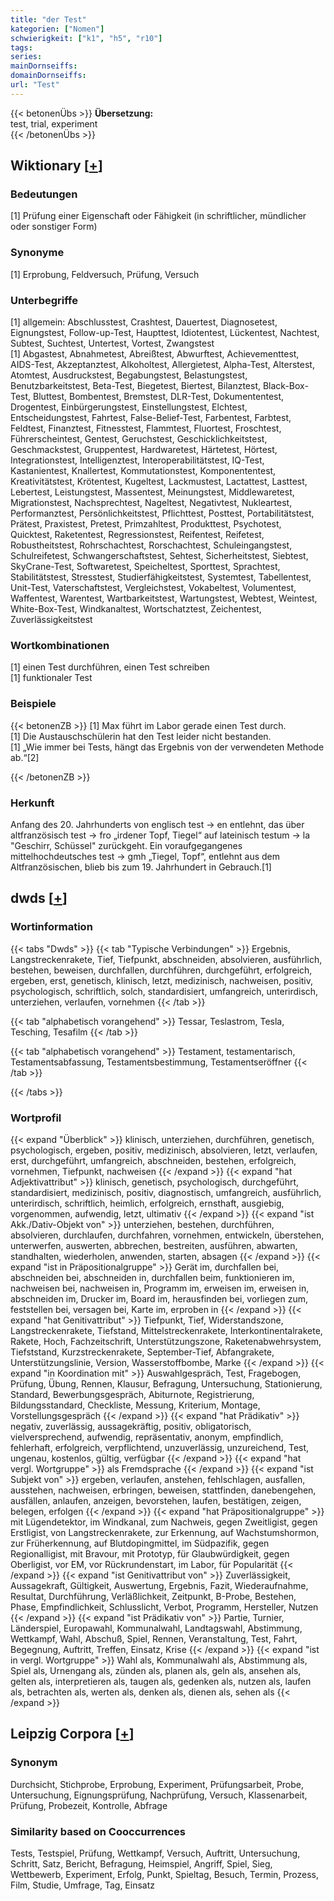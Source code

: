 ```yaml
---
title: "der Test"
kategorien: ["Nomen"]
schwierigkeit: ["k1", "h5", "r10"]
tags:
series:
mainDornseiffs:
domainDornseiffs:
url: "Test"
---
```


{{< betonenÜbs >}}
**Übersetzung:**  
test, trial, experiment  
{{< /betonenÜbs >}}

## Wiktionary [[+](https://de.wiktionary.org/wiki/Test)]

### Bedeutungen
[1] Prüfung einer Eigenschaft oder Fähigkeit (in schriftlicher, mündlicher oder sonstiger Form)  

### Synonyme
[1] Erprobung, Feldversuch, Prüfung, Versuch  

### Unterbegriffe
[1] allgemein: Abschlusstest, Crashtest, Dauertest, Diagnosetest, Eignungstest, Follow-up-Test, Haupttest, Idiotentest, Lückentest, Nachtest, Subtest, Suchtest, Untertest, Vortest, Zwangstest  
[1] Abgastest, Abnahmetest, Abreißtest, Abwurftest, Achievementtest, AIDS-Test, Akzeptanztest, Alkoholtest, Allergietest, Alpha-Test, Alterstest, Atomtest, Ausdruckstest, Begabungstest, Belastungstest, Benutzbarkeitstest, Beta-Test, Biegetest, Biertest, Bilanztest, Black-Box-Test, Bluttest, Bombentest, Bremstest, DLR-Test, Dokumententest, Drogentest, Einbürgerungstest, Einstellungstest, Elchtest, Entscheidungstest, Fahrtest, False-Belief-Test, Farbentest, Farbtest, Feldtest, Finanztest, Fitnesstest, Flammtest, Fluortest, Froschtest, Führerscheintest, Gentest, Geruchstest, Geschicklichkeitstest, Geschmackstest, Gruppentest, Hardwaretest, Härtetest, Hörtest, Integrationstest, Intelligenztest, Interoperabilitätstest, IQ-Test, Kastanientest, Knallertest, Kommutationstest, Komponententest, Kreativitätstest, Krötentest, Kugeltest, Lackmustest, Lactattest, Lasttest, Lebertest, Leistungstest, Massentest, Meinungstest, Middlewaretest, Migrationstest, Nachsprechtest, Nageltest, Negativtest, Nukleartest, Performanztest, Persönlichkeitstest, Pflichttest, Posttest, Portabilitätstest, Prätest, Praxistest, Pretest, Primzahltest, Produkttest, Psychotest, Quicktest, Raketentest, Regressionstest, Reifentest, Reifetest, Robustheitstest, Rohrschachtest, Rorschachtest, Schuleingangstest, Schulreifetest, Schwangerschaftstest, Sehtest, Sicherheitstest,  Siebtest, SkyCrane-Test, Softwaretest, Speicheltest, Sporttest, Sprachtest, Stabilitätstest, Stresstest, Studierfähigkeitstest, Systemtest, Tabellentest, Unit-Test, Vaterschaftstest, Vergleichstest, Vokabeltest, Volumentest, Waffentest, Warentest, Wartbarkeitstest, Wartungstest, Webtest, Weintest, White-Box-Test, Windkanaltest, Wortschatztest, Zeichentest, Zuverlässigkeitstest  

### Wortkombinationen
[1] einen Test durchführen, einen Test schreiben  
[1] funktionaler Test  

### Beispiele
{{< betonenZB >}}
[1] Max führt im Labor gerade einen Test durch.  
[1] Die Austauschschülerin hat den Test leider nicht bestanden.  
[1] „Wie immer bei Tests, hängt das Ergebnis von der verwendeten Methode ab.“[2]  

{{< /betonenZB >}}
### Herkunft
Anfang des 20. Jahrhunderts von englisch test → en entlehnt, das über altfranzösisch test → fro „irdener Topf, Tiegel“ auf lateinisch testum → la "Geschirr, Schüssel" zurückgeht. Ein voraufgegangenes mittelhochdeutsches test → gmh „Tiegel, Topf“, entlehnt aus dem Altfranzösischen, blieb bis zum 19. Jahrhundert in Gebrauch.[1]  



## dwds [[+](https://www.dwds.de/wb/Test)]

### Wortinformation
{{< tabs "Dwds" >}}
{{< tab "Typische Verbindungen" >}}
Ergebnis, Langstreckenrakete, Tief, Tiefpunkt, abschneiden, absolvieren, ausführlich, bestehen, beweisen, durchfallen, durchführen, durchgeführt, erfolgreich, ergeben, erst, genetisch, klinisch, letzt, medizinisch, nachweisen, positiv, psychologisch, schriftlich, solch, standardisiert, umfangreich, unterirdisch, unterziehen, verlaufen, vornehmen
{{< /tab >}}

{{< tab "alphabetisch vorangehend" >}}
Tessar, Teslastrom, Tesla, Tesching, Tesafilm
{{< /tab >}}

{{< tab "alphabetisch vorangehend" >}}
Testament, testamentarisch, Testamentsabfassung, Testamentsbestimmung, Testamentseröffner
{{< /tab >}}

{{< /tabs >}}

### Wortprofil
{{< expand "Überblick" >}} klinisch, unterziehen, durchführen, genetisch, psychologisch, ergeben, positiv, medizinisch, absolvieren, letzt, verlaufen, erst, durchgeführt, umfangreich, abschneiden, bestehen, erfolgreich, vornehmen, Tiefpunkt, nachweisen {{< /expand >}}
{{< expand "hat Adjektivattribut" >}} klinisch, genetisch, psychologisch, durchgeführt, standardisiert, medizinisch, positiv, diagnostisch, umfangreich, ausführlich, unterirdisch, schriftlich, heimlich, erfolgreich, ernsthaft, ausgiebig, vorgenommen, aufwendig, letzt, ultimativ {{< /expand >}}
{{< expand "ist Akk./Dativ-Objekt von" >}} unterziehen, bestehen, durchführen, absolvieren, durchlaufen, durchfahren, vornehmen, entwickeln, überstehen, unterwerfen, auswerten, abbrechen, bestreiten, ausführen, abwarten, standhalten, wiederholen, anwenden, starten, absagen {{< /expand >}}
{{< expand "ist in Präpositionalgruppe" >}} Gerät im, durchfallen bei, abschneiden bei, abschneiden in, durchfallen beim, funktionieren im, nachweisen bei, nachweisen in, Programm im, erweisen im, erweisen in, abschneiden im, Drucker im, Board im, herausfinden bei, vorliegen zum, feststellen bei, versagen bei, Karte im, erproben in {{< /expand >}}
{{< expand "hat Genitivattribut" >}} Tiefpunkt, Tief, Widerstandszone, Langstreckenrakete, Tiefstand, Mittelstreckenrakete, Interkontinentalrakete, Rakete, Hoch, Fachzeitschrift, Unterstützungszone, Raketenabwehrsystem, Tiefststand, Kurzstreckenrakete, September-Tief, Abfangrakete, Unterstützungslinie, Version, Wasserstoffbombe, Marke {{< /expand >}}
{{< expand "in Koordination mit" >}} Auswahlgespräch, Test, Fragebogen, Prüfung, Übung, Rennen, Klausur, Befragung, Untersuchung, Stationierung, Standard, Bewerbungsgespräch, Abiturnote, Registrierung, Bildungsstandard, Checkliste, Messung, Kriterium, Montage, Vorstellungsgespräch {{< /expand >}}
{{< expand "hat Prädikativ" >}} negativ, zuverlässig, aussagekräftig, positiv, obligatorisch, vielversprechend, aufwendig, repräsentativ, anonym, empfindlich, fehlerhaft, erfolgreich, verpflichtend, unzuverlässig, unzureichend, Test, ungenau, kostenlos, gültig, verfügbar {{< /expand >}}
{{< expand "hat vergl. Wortgruppe" >}} als Fremdsprache {{< /expand >}}
{{< expand "ist Subjekt von" >}} ergeben, verlaufen, anstehen, fehlschlagen, ausfallen, ausstehen, nachweisen, erbringen, beweisen, stattfinden, danebengehen, ausfällen, anlaufen, anzeigen, bevorstehen, laufen, bestätigen, zeigen, belegen, erfolgen {{< /expand >}}
{{< expand "hat Präpositionalgruppe" >}} mit Lügendetektor, im Windkanal, zum Nachweis, gegen Zweitligist, gegen Erstligist, von Langstreckenrakete, zur Erkennung, auf Wachstumshormon, zur Früherkennung, auf Blutdopingmittel, im Südpazifik, gegen Regionalligist, mit Bravour, mit Prototyp, für Glaubwürdigkeit, gegen Oberligist, vor EM, vor Rückrundenstart, im Labor, für Popularität {{< /expand >}}
{{< expand "ist Genitivattribut von" >}} Zuverlässigkeit, Aussagekraft, Gültigkeit, Auswertung, Ergebnis, Fazit, Wiederaufnahme, Resultat, Durchführung, Verläßlichkeit, Zeitpunkt, B-Probe, Bestehen, Phase, Empfindlichkeit, Schlusslicht, Verbot, Programm, Hersteller, Nutzen {{< /expand >}}
{{< expand "ist Prädikativ von" >}} Partie, Turnier, Länderspiel, Europawahl, Kommunalwahl, Landtagswahl, Abstimmung, Wettkampf, Wahl, Abschuß, Spiel, Rennen, Veranstaltung, Test, Fahrt, Begegnung, Auftritt, Treffen, Einsatz, Krise {{< /expand >}}
{{< expand "ist in vergl. Wortgruppe" >}} Wahl als, Kommunalwahl als, Abstimmung als, Spiel als, Urnengang als, zünden als, planen als, geln als, ansehen als, gelten als, interpretieren als, taugen als, gedenken als, nutzen als, laufen als, betrachten als, werten als, denken als, dienen als, sehen als {{< /expand >}}

## Leipzig Corpora [[+](https://corpora.uni-leipzig.de/en/res?word=Test&corpusId=deu_newscrawl-public_2018)]


### Synonym
Durchsicht, Stichprobe, Erprobung, Experiment, Prüfungsarbeit, Probe, Untersuchung, Eignungsprüfung, Nachprüfung, Versuch, Klassenarbeit, Prüfung, Probezeit, Kontrolle, Abfrage


### Similarity based on Cooccurrences
Tests, Testspiel, Prüfung, Wettkampf, Versuch, Auftritt, Untersuchung, Schritt, Satz, Bericht, Befragung, Heimspiel, Angriff, Spiel, Sieg, Wettbewerb, Experiment, Erfolg, Punkt, Spieltag, Besuch, Termin, Prozess, Film, Studie, Umfrage, Tag, Einsatz

